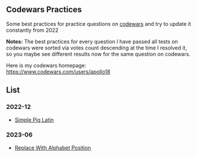## Codewars Practices
Some best practices for practice questions on [codewars](http://www.codewars.com/) and try to update it constantly from 2022

**Notes:** The best practices for every question I have passed all tests on codewars were sorted via votes count descending at the time I resolved it, so you maybe see different results now for the same question on codewars.

Here is my codewars homepage: https://www.codewars.com/users/apollo18

## List
### 2022-12
* [Simple Pig Latin](codewars/SimplePigLatin.md)
### 2023-06
* [Replace With Alphabet Position](https://www.codewars.com/kata/546f922b54af40e1e90001da/train/javascript)
